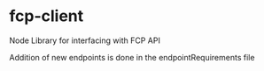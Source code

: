 # fcp-client
Node Library for interfacing with FCP API

Addition of new endpoints is done in the endpointRequirements file
